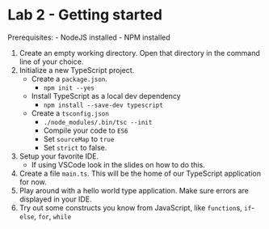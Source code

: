 # Lab 2 - Getting started

Prerequisites:
    - NodeJS installed
    - NPM installed

1. Create an empty working directory. Open that directory in the command line of your choice.
1. Initialize a new TypeScript project.
    - Create a `package.json`.
        - `npm init --yes`
    - Install TypeScript as a local dev dependency
        - `npm install --save-dev typescript`
    - Create a `tsconfig.json`
        - `./node_modules/.bin/tsc --init`
        - Compile your code to `ES6`
        - Set `sourceMap` to `true`
        - Set `strict` to false.
1. Setup your favorite IDE.
    - If using VSCode look in the slides on how to do this.
1. Create a file `main.ts`. This will be the home of our TypeScript application for now.
1. Play around with a hello world type application. Make sure errors are displayed in your IDE.
1. Try out some constructs you know from JavaScript, like `function`s, `if`-`else`, `for`, `while`
